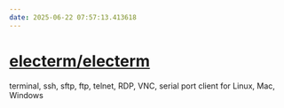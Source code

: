 ```yaml
---
date: 2025-06-22 07:57:13.413618
---
```


# [electerm/electerm](https://github.com/electerm/electerm)

terminal, ssh, sftp, ftp, telnet, RDP, VNC, serial port client for Linux, Mac, Windows